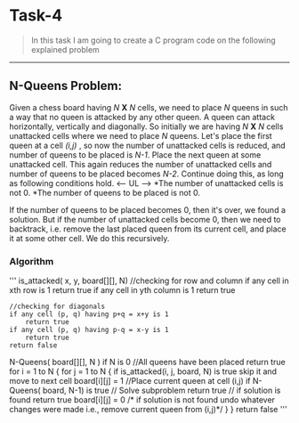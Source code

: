 # Task-4
<!-- Blockquote -->
>In this task I am going to create a C program code on the following explained problem
<!-- Horizontal Rule -->
---
## N-Queens Problem:
<!-- Strong --><!-- Italics -->
Given a chess board having *N* **X** *N* cells, we need to place *N* queens in such a way that no queen is attacked by any other queen. A queen can attack horizontally, vertically and diagonally.
So initially we are having *N* **X** *N* cells unattacked cells where we need to place *N* queens. Let's place the first queen at a cell *(i,j)* , so now the number of unattacked cells is reduced, and number of queens to be placed is *N-1*. Place the next queen at some unattacked cell. This again reduces the number of unattacked cells and number of queens to be placed becomes *N-2*. Continue doing this, as long as following conditions hold.
<-- UL -->
*The number of unattacked cells is not 0.
*The number of queens to be placed is not 0.

If the number of queens to be placed becomes 0, then it's over, we found a solution. But if the number of unattacked cells become 0, then we need to backtrack, i.e. remove the last placed queen from its current cell, and place it at some other cell. We do this recursively.

### Algorithm
<!-- Github Markdown -->
<!-- Code Blocks -->
'''
is_attacked( x, y, board[][], N)
    //checking for row and column
    if any cell in xth row is 1
        return true
    if any cell in yth column is 1
        return true

    //checking for diagonals
    if any cell (p, q) having p+q = x+y is 1          
        return true
    if any cell (p, q) having p-q = x-y is 1
        return true
    return false


N-Queens( board[][], N )
    if N is 0                     //All queens have been placed
        return true
    for i = 1 to N {
        for j = 1 to N {
            if is_attacked(i, j, board, N) is true
                skip it and move to next cell
            board[i][j] = 1            //Place current queen at cell (i,j)
            if N-Queens( board, N-1) is true    // Solve subproblem
                return true                   // if solution is found return true
            board[i][j] = 0            /* if solution is not found undo whatever changes 
                                       were made i.e., remove  current queen from (i,j)*/
        }
    }
    return false
'''
